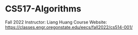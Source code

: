 # CS517-Algorithms
 Fall 2022 
 Instructor: Liang Huang
 Course Website: https://classes.engr.oregonstate.edu/eecs/fall2022/cs514-001/
 
